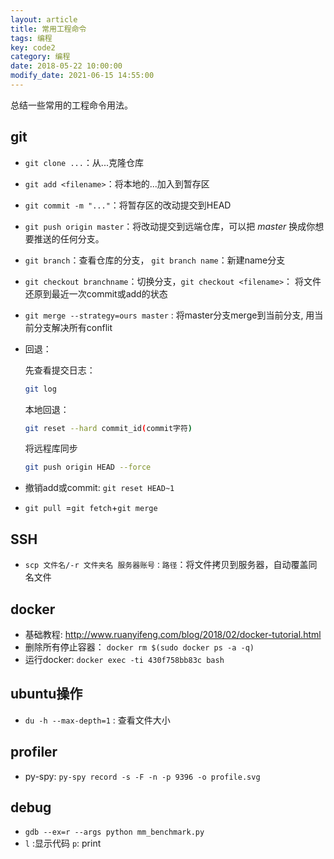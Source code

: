 ```yaml
---
layout: article
title: 常用工程命令
tags: 编程
key: code2
category: 编程
date: 2018-05-22 10:00:00
modify_date: 2021-06-15 14:55:00
---
```


总结一些常用的工程命令用法。

<!--more-->

## git

- `git clone ...`：从...克隆仓库

- `git add <filename>`：将本地的...加入到暂存区

- `git commit -m "..."`：将暂存区的改动提交到HEAD

- `git push origin master`：将改动提交到远端仓库，可以把 *master* 换成你想要推送的任何分支。 

- `git branch`：查看仓库的分支， `git branch name`：新建name分支

- `git checkout branchname`：切换分支，`git checkout <filename>`： 将文件还原到最近一次commit或add的状态

- `git merge --strategy=ours master` : 将master分支merge到当前分支, 用当前分支解决所有conflit

- 回退：

  先查看提交日志：

  ```bash
  git log
  ```

  本地回退：

  ```bash
  git reset --hard commit_id(commit字符)
  ```

  将远程库同步

  ```bash
  git push origin HEAD --force
  ```

- 撤销add或commit:  ```git reset HEAD~1```

- `git pull `=`git fetch`+`git merge`

## SSH

- `scp 文件名/-r 文件夹名 服务器账号：路径`：将文件拷贝到服务器，自动覆盖同名文件

## docker
- 基础教程: http://www.ruanyifeng.com/blog/2018/02/docker-tutorial.html
- 删除所有停止容器： `docker rm $(sudo docker ps -a -q)`
- 运行docker: `docker exec -ti 430f758bb83c bash`

## ubuntu操作
- `du -h --max-depth=1` : 查看文件大小


## profiler
- py-spy: `py-spy record -s -F -n -p 9396 -o profile.svg`

## debug
- `gdb --ex=r --args python mm_benchmark.py`
- `l` :显示代码 `p`: print